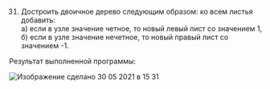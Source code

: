 31.	Достроить двоичное дерево следующим образом: ко всем листья добавить:	
    а) если в узле значение четное, то новый левый лист со значением 1,	
    б) если в узле значение нечетное, то новый правый лист со значением -1.

Результат выполненной программы:

![Изображение сделано 30 05 2021 в 15 31](https://user-images.githubusercontent.com/71371018/120104249-30835f00-c15c-11eb-9099-d7ecd93172b1.jpg)
